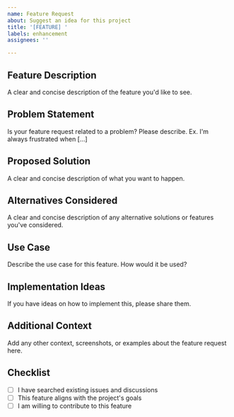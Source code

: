 ```yaml
---
name: Feature Request
about: Suggest an idea for this project
title: '[FEATURE] '
labels: enhancement
assignees: ''

---
```


## Feature Description
A clear and concise description of the feature you'd like to see.

## Problem Statement
Is your feature request related to a problem? Please describe.
Ex. I'm always frustrated when [...]

## Proposed Solution
A clear and concise description of what you want to happen.

## Alternatives Considered
A clear and concise description of any alternative solutions or features you've considered.

## Use Case
Describe the use case for this feature. How would it be used?

## Implementation Ideas
If you have ideas on how to implement this, please share them.

## Additional Context
Add any other context, screenshots, or examples about the feature request here.

## Checklist
- [ ] I have searched existing issues and discussions
- [ ] This feature aligns with the project's goals
- [ ] I am willing to contribute to this feature
